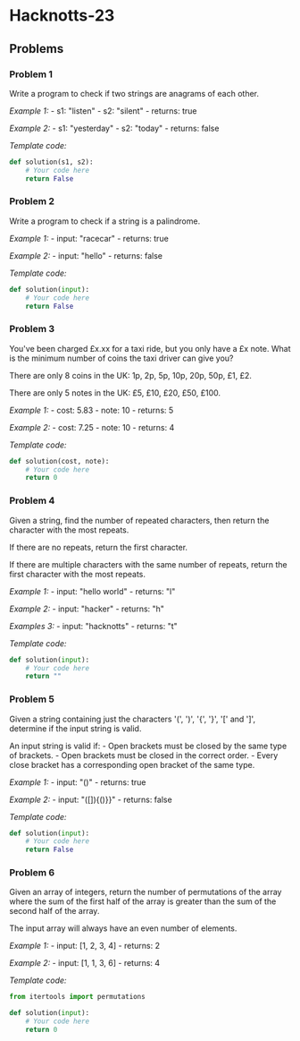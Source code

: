 # Hacknotts-23

## Problems

### Problem 1
Write a program to check if two strings are anagrams of each other.

*Example 1:*
    - s1: "listen"
    - s2: "silent"
    - returns: true

*Example 2:*
    - s1: "yesterday"
    - s2: "today"
    - returns: false

*Template code:*
```python
def solution(s1, s2):
    # Your code here
    return False
```

### Problem 2
Write a program to check if a string is a palindrome.

*Example 1:*
    - input: "racecar"
    - returns: true

*Example 2:*
    - input: "hello"
    - returns: false

*Template code:*
```python
def solution(input):
    # Your code here
    return False
```

### Problem 3
You've been charged £x.xx for a taxi ride, but you only have a £x note. What is the minimum number of coins the taxi driver can give you?

There are only 8 coins in the UK: 1p, 2p, 5p, 10p, 20p, 50p, £1, £2.

There are only 5 notes in the UK: £5, £10, £20, £50, £100.

*Example 1:*
    - cost: 5.83
    - note: 10
    - returns: 5

*Example 2:*
    - cost: 7.25
    - note: 10
    - returns: 4

*Template code:*
```python
def solution(cost, note):
    # Your code here
    return 0
```

### Problem 4
Given a string, find the number of repeated characters, then return the character with the most repeats. 

If there are no repeats, return the first character. 

If there are multiple characters with the same number of repeats, return the first character with the most repeats.

*Example 1:*
    - input: "hello world"
    - returns: "l"

*Example 2:*
    - input: "hacker"
    - returns: "h"

*Examples 3:*
    - input: "hacknotts"
    - returns: "t"

*Template code:*
```python
def solution(input):
    # Your code here
    return ""
```

### Problem 5
Given a string containing just the characters '(', ')', '{', '}', '[' and ']', determine if the input string is valid.

An input string is valid if:
    - Open brackets must be closed by the same type of brackets.
    - Open brackets must be closed in the correct order.
    - Every close bracket has a corresponding open bracket of the same type.

*Example 1:*
    - input: "()"
    - returns: true

*Example 2:*
    - input: "([]){()}}"
    - returns: false

*Template code:*
```python
def solution(input):
    # Your code here
    return False
```

### Problem 6
Given an array of integers, return the number of permutations of the array where the sum of the first half of the array is greater than the sum of the second half of the array.

The input array will always have an even number of elements.

*Example 1:*
    - input: [1, 2, 3, 4]
    - returns: 2

*Example 2:*
    - input: [1, 1, 3, 6]
    - returns: 4

*Template code:*
```python
from itertools import permutations

def solution(input):
    # Your code here
    return 0
```